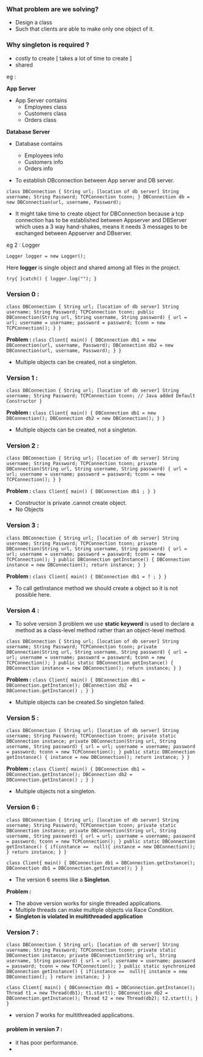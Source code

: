 ### **What problem are we solving?**
* Design a class
* Such that clients are able to make only one object of it.

### Why singleton is required ?
* costly to create [ takes a lot of time to create ]
* shared 

eg :


**App Server** 
* App Server contains 
    - Employees class                 
    - Customers class
    - Orders class

**Database Server**
* Database contains
    - Employees info
    - Customers info
    - Orders info

* To establish DBconnection between App server and DB server.

`class DBConnection {
String url; [location of db server]
String username;
String Password;
TCPConnection tconn;
}
DBConnection db = new DBConnection(url, username, Password);
`
* It might take time to create object for DBConnection because a tcp connection has to be established  between Appserver and DBServer which uses a 3 way hand-shakes, means it needs 3 messages to be exchanged between Appserver and DBserver.  

eg 2 : Logger

`Logger logger = new Logger();`

Here **logger** is single object and shared among all files in the project.

`try{
}catch() {
logger.log("");
}`

### **Version 0 :**

`class DBConnection {
String url; [location of db server]
String username;
String Password;
TCPConnection tconn;
public DBConnection(String url, String username, String password) {
  url = url;
username = username;
password = password;
tconn = new TCPConnection();
}
}`

**Problem :**
`class Client{
main() {
DBConnection db1 = new DBConnection(url, username, Password);
DBConnection db2 = new DBConnection(url, username, Password);
}
}`

* Multiple objects can be created, not a singleton.

### **Version 1 :**

`class DBConnection {
String url; [location of db server]
String username;
String Password;
TCPConnection tconn;
// Java added Default Constructor
}`

**Problem :**
`class Client{
main() {
DBConnection db1 = new DBConnection();
DBConnection db2 = new DBConnection();
}
}`

* Multiple objects can be created, not a singleton.

### **Version 2 :**

`class DBConnection {
String url; [location of db server]
String username;
String Password;
TCPConnection tconn;
private DBConnection(String url, String username, String password) {
url = url;
username = username;
password = password;
tconn = new TCPConnection();
}
}`

**Problem :**
`class Client{
main() {
DBConnection db1 ;
}
}`

* Constructor is private .cannot create object.
* No Objects 

### **Version 3 :**
`class DBConnection {
String url; [location of db server]
String username;
String Password;
TCPConnection tconn;
private DBConnection(String url, String username, String password) {
url = url;
username = username;
password = password;
tconn = new TCPConnection();
}
public DBConnection getInstance() {
DBConnection instance = new DBConnection();
return instance;
}
}`

**Problem :**
`class Client{
main() {
DBConnection db1 = ? ;
}
}`

* To call getInstance method we should create a object so it is not possible here.

### **Version 4 :**
* To solve version 3 problem we use **static keyword** is used to declare a method as a class-level method rather than an object-level method.

`class DBConnection {
String url; [location of db server]
String username;
String Password;
TCPConnection tconn;
private DBConnection(String url, String username, String password) {
url = url;
username = username;
password = password;
tconn = new TCPConnection();
}
public static DBConnection getInstance() {
DBConnection instance = new DBConnection();
return instance;
}
}`

**Problem :**
`class Client{
main() {
DBConnection db1 = DBConnection.getInstance();
DBConnection db2 = DBConnection.getInstance() ;
}
}`

* Multiple objects can be created.So singleton failed.

### **Version 5 :**

`class DBConnection {
String url; [location of db server]
String username;
String Password;
TCPConnection tconn;
private static DBConnection instance;
private DBConnection(String url, String username, String password) {
url = url;
username = username;
password = password;
tconn = new TCPConnection();
}
public static DBConnection getInstance() {
    instance = new DBConnection();
return instance;
}
}`

**Problem :**
`class Client{
main() {
DBConnection db1 = DBConnection.getInstance();
DBConnection db2 = DBConnection.getInstance() ;
}
}`

* Multiple objects not a singleton.


### **Version 6 :**

`class DBConnection {
String url; [location of db server]
String username;
String Password;
TCPConnection tconn;
private static DBConnection instance;
private DBConnection(String url, String username, String password) {
url = url;
username = username;
password = password;
tconn = new TCPConnection();
}
public static DBConnection getInstance() {
if(instance ==  null){
instance = new DBConnection();
}
return instance;
}
}`

`class Client{
main() {
DBConnection db1 = DBConnection.getInstance();
DBConnection db1 = DBConnection.getInstance();
}
}`

* The version 6 seems like a **Singleton**.

**Problem :**
* The above version works for single threaded applications.
* Multiple threads can make multiple objects via Race Condition.
* **Singleton is violated in multithreaded application**


### **Version 7 :**

`class DBConnection {
String url; [location of db server]
String username;
String Password;
TCPConnection tconn;
private static DBConnection instance;
private DBConnection(String url, String username, String password) {
url = url;
username = username;
password = password;
tconn = new TCPConnection();
}
public static synchronized DBConnection getInstance() {
if(instance ==  null){
instance = new DBConnection();
}
return instance;
}
}`

`class Client{
main() {
DBConnection db1 = DBConnection.getInstance();
Thread t1 = new Thread(db1);
t1.start();
DBConnection db2 = DBConnection.getInstance();
Thread t2 = new Thread(db2);
t2.start();
}
}`

* version 7 works for multithreaded applications.

#### problem in version 7 :
* it has poor performance.
* 

